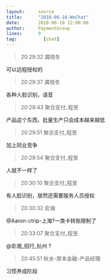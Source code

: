 ```yaml
---
layout:     source 
title:      "2018-06-10-WeChat"
date:       2018-06-10 12:00:00
author:     PaymentGroup
lines:      9 
tag:		  [chat]
---
```

> 20:29:32  龚晓冬  
   
可以远程授权的  
   
> 20:29:37  龚晓冬  
   
各种人脸识别，语音  
   
> 20:29:43  聚合支付_程昱  
   
产品这个东西，批量生产只会成本越来越低  
   
> 20:29:51  聚合支付_程昱  
   
加上同业竞争  
   
> 20:29:54  聚合支付_程昱  
   
人就不一样了  
   
> 20:30:10  聚合支付_程昱  
   
有人脸识别，居然还需要服务人员授权  
   
> 20:30:32  俞湘  
   
@Aaron-ctrip-上海?一类卡转账限制了  
   
> 20:33:07  聚合支付_程昱  
   
@俞湘_招行_杭州 ?  
   
> 20:45:51  秋水-厚本金融-产品经理  
   
习惯养成阶段  
   
